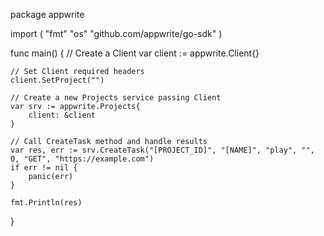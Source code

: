 package appwrite

import (
    "fmt"
    "os"
    "github.com/appwrite/go-sdk"
)

func main() {
    // Create a Client
    var client := appwrite.Client{}

    // Set Client required headers
    client.SetProject("")

    // Create a new Projects service passing Client
    var srv := appwrite.Projects{
        client: &client
    }

    // Call CreateTask method and handle results
    var res, err := srv.CreateTask("[PROJECT_ID]", "[NAME]", "play", "", 0, "GET", "https://example.com")
    if err != nil {
        panic(err)
    }

    fmt.Println(res)
}